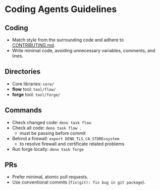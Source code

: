 # Coding Agents Guidelines

## Coding

- Match style from the surrounding code and adhere to
  [CONTRIBUTING.md](./CONTRIBUTING.md).
- Write minimal code, avoiding unnecessary variables, comments, and lines.

## Directories

- Core libraries: `core/`
- **flow** tool: `tool/flow/`
- **forge** tool: `tool/forge/`

## Commands

- Check changed code: `deno task flow`
- Check all code: `deno task flow .`
  - must be passing before commit
- Behind a firewall: `export DENO_TLS_CA_STORE=system`
  - to resolve firewall and certificate related problems
- Run forge locally: `deno task forge`

## PRs

- Prefer minimal, atomic pull requests.
- Use conventional commits (`fix(git): fix bug in git package`).
